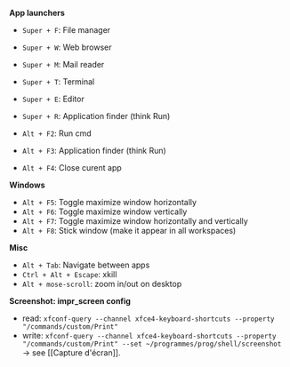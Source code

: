 **App launchers**
* `Super + F`: File manager
* `Super + W`: Web browser
* `Super + M`: Mail reader
* `Super + T`: Terminal
* `Super + E`: Editor
* `Super + R`: Application finder (think Run)

* `Alt + F2`: Run cmd
* `Alt + F3`: Application finder (think Run)
* `Alt + F4`: Close curent app

**Windows** 
* `Alt + F5`: Toggle maximize window horizontally
* `Alt + F6`: Toggle maximize window vertically
* `Alt + F7`: Toggle maximize window horizontally and vertically
* `Alt + F8`: Stick window (make it appear in all workspaces) 

**Misc**
* `Alt + Tab`: Navigate between apps
* `Ctrl + Alt + Escape`: xkill
* `Alt + mose-scroll`: zoom in/out on desktop

**Screenshot: impr_screen config**
* read: `xfconf-query --channel xfce4-keyboard-shortcuts --property "/commands/custom/Print"`
* write: `xfconf-query --channel xfce4-keyboard-shortcuts --property "/commands/custom/Print" --set ~/programmes/prog/shell/screenshot`
→ see [[Capture d'écran]].
